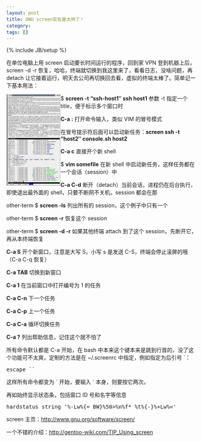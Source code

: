 ```yaml
---
layout: post
title: GNU screen实在是太帅了！
category:
tags: []
---
```

{% include JB/setup %}

<p>
在单位电脑上用 screen 启动要长时间运行的程序，回到家 VPN 登到机器上后，screen -d -r 恢复，哈哈，终端就切换到我这里来了，看看日志，没啥问题，再 detach 让它接着运行，明天去公司再切换回去看，虚拟的终端太棒了。简单记一下基本用法：
</p>



<p>
<a class="aimg" title="GNU Screen" href="/image/2006/gnu-screen.jpg">
<img class="left" src="/image/2006/gnu-screen.jpg" align="left" height="240"></a>$ <strong>screen -t “ssh-host1″ ssh host1</strong> 参数 -t 指定一个 title，便于标示多个窗口时
</p>


<p>
<strong>C-a :</strong> 打开命令输入，类似 VIM 的冒号模式
</p>


<p>
在冒号提示符后面可以启动新任务：<strong>screen ssh -t “host2″ console.sh host2</strong>
</p>


<p>
<strong>C-a c</strong> 直接开个新 shell
</p>


<p>
$ <strong>vim somefile</strong> 在新 shell 中启动新任务，这样任务都在一个会话（session）中
</p>



<p>
<strong>C-a C-d</strong> 断开（detach）当前会话，进程仍在后台执行，即使退出最外面的 shell，只要不断网不关机，session 都会在那
</p>


<p>
other-term $ <strong>screen -ls</strong> 列出所有的 session，这个例子中只有一个
</p>


<p>
other-term $ <strong>screen -r</strong> 恢复这个 session
</p>


<p>
other-term $ <strong>screen -d -r</strong> 如果其他终端 attach 到了这个 session，先断开它，再从本终端恢复
</p>



<p>
<strong>C-a S</strong> 开个新窗口，注意是大写 S，小写 s 是发送 C-S，终端会停止滚屏的哦（C-a C-q 恢复）
</p>


<p>
<strong>C-a TAB</strong> 切换到新窗口
</p>


<p>
<strong>C-a 1</strong> 在当前窗口中打开编号为 1 的任务
</p>


<p>
<strong>C-a C-n</strong> 下一个任务
</p>


<p>
<strong>C-a C-p</strong> 上一个任务
</p>



<p>
<strong>C-a C-a</strong> 循环切换任务
</p>


<p>
<strong>C-a ?</strong> 列出帮助信息，记住这个就不怕了
</p>


<p>
所有命令默认都是 C-a 开始，在 bash 中本来这个键本来是跳到行首的，没了这个功能可不太爽，定制的方法是在 ~/.screenrc 中指定，例如指定为后引号 `：
</p>


<pre>
escape ``
</pre>


<p>
这样所有命令都变为 ` 开始，要输入 ` 本身，则要按它两次。
</p>


<p>
再如始终显示状态条，包括窗口 ID 号和名字等信息
</p>


<pre>
hardstatus string '%-Lw%{= BW}%50&gt;%n%f* %t%{-}%+Lw%&lt;'
</pre>



<p>
screen 主页：<a href="http://www.gnu.org/software/screen">http://www.gnu.org/software/screen/</a>
</p>


<p>
<a href="http://www.gnu.org/software/screen"> </a>一个不错的介绍：<a href="http://www.gnu.org/software/screen"></a><a href="http://gentoo-wiki.com/TIP_Using_screen">http://gentoo-wiki.com/TIP_Using_screen</a>

</p>

